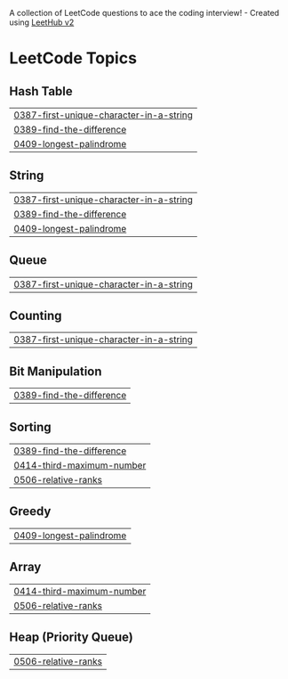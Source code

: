 A collection of LeetCode questions to ace the coding interview! - Created using [LeetHub v2](https://github.com/arunbhardwaj/LeetHub-2.0)
<!---LeetCode Topics Start-->
# LeetCode Topics
## Hash Table
|  |
| ------- |
| [0387-first-unique-character-in-a-string](https://github.com/yogeshsharma2004/DSA/tree/master/0387-first-unique-character-in-a-string) |
| [0389-find-the-difference](https://github.com/yogeshsharma2004/DSA/tree/master/0389-find-the-difference) |
| [0409-longest-palindrome](https://github.com/yogeshsharma2004/DSA/tree/master/0409-longest-palindrome) |
## String
|  |
| ------- |
| [0387-first-unique-character-in-a-string](https://github.com/yogeshsharma2004/DSA/tree/master/0387-first-unique-character-in-a-string) |
| [0389-find-the-difference](https://github.com/yogeshsharma2004/DSA/tree/master/0389-find-the-difference) |
| [0409-longest-palindrome](https://github.com/yogeshsharma2004/DSA/tree/master/0409-longest-palindrome) |
## Queue
|  |
| ------- |
| [0387-first-unique-character-in-a-string](https://github.com/yogeshsharma2004/DSA/tree/master/0387-first-unique-character-in-a-string) |
## Counting
|  |
| ------- |
| [0387-first-unique-character-in-a-string](https://github.com/yogeshsharma2004/DSA/tree/master/0387-first-unique-character-in-a-string) |
## Bit Manipulation
|  |
| ------- |
| [0389-find-the-difference](https://github.com/yogeshsharma2004/DSA/tree/master/0389-find-the-difference) |
## Sorting
|  |
| ------- |
| [0389-find-the-difference](https://github.com/yogeshsharma2004/DSA/tree/master/0389-find-the-difference) |
| [0414-third-maximum-number](https://github.com/yogeshsharma2004/DSA/tree/master/0414-third-maximum-number) |
| [0506-relative-ranks](https://github.com/yogeshsharma2004/DSA/tree/master/0506-relative-ranks) |
## Greedy
|  |
| ------- |
| [0409-longest-palindrome](https://github.com/yogeshsharma2004/DSA/tree/master/0409-longest-palindrome) |
## Array
|  |
| ------- |
| [0414-third-maximum-number](https://github.com/yogeshsharma2004/DSA/tree/master/0414-third-maximum-number) |
| [0506-relative-ranks](https://github.com/yogeshsharma2004/DSA/tree/master/0506-relative-ranks) |
## Heap (Priority Queue)
|  |
| ------- |
| [0506-relative-ranks](https://github.com/yogeshsharma2004/DSA/tree/master/0506-relative-ranks) |
<!---LeetCode Topics End-->